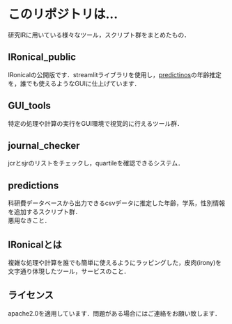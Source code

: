 # このリポジトリは...
研究IRに用いている様々なツール，スクリプト群をまとめたもの．  

## IRonical_public
IRonicalの公開版です．streamlitライブラリを使用し，[predictinos](https://github.com/pbuy4zo8/IRonical_tools/tree/main/predictions)の年齢推定を，誰でも使えるようなGUIに仕上げています．  
  
## GUI_tools
特定の処理や計算の実行をGUI環境で視覚的に行えるツール群．  

## journal_checker
jcrとsjrのリストをチェックし，quartileを確認できるシステム．

## predictions
科研費データベースから出力できるcsvデータに推定した年齢，学系，性別情報を追加するスクリプト群．  
悪用なきこと．  

## IRonicalとは
複雑な処理や計算を誰でも簡単に使えるようにラッピングした，皮肉(irony)を文字通り体現したツール，サービスのこと．  

## ライセンス
apache2.0を適用しています．問題がある場合にはご連絡をお願い致します．  

